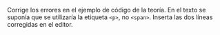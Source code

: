 Corrige los errores en el ejemplo de código de la teoría. En el texto se suponía que se utilizaría la etiqueta `<p>`, no `<span>`. Inserta las dos líneas corregidas en el editor.
